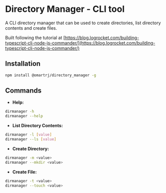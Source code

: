 # Directory Manager - CLI tool

A CLI directory manager that can be used to create directories, list directory contents and create files.

Built following the tutorial at [https://blog.logrocket.com/building-typescript-cli-node-js-commander/](https://blog.logrocket.com/building-typescript-cli-node-js-commander/)

## Installation

```bash
npm install @omartrj/directory_manager -g
```

## Commands

- **Help:**  
```bash
dirmanager -h
dirmanager --help
```

- **List Directory Contents:**  
```bash
dirmanager -l [value]
dirmanager --ls [value]
```

- **Create Directory:**  
```bash
dirmanager -m <value>
dirmanager --mkdir <value>
```

- **Create File:**  
```bash
dirmanager -t <value>
dirmanager --touch <value>
```
